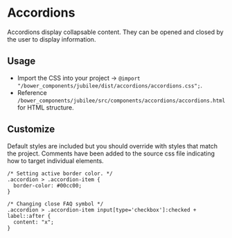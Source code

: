 # Accordions

Accordions display collapsable content. They can be opened and closed by the user to display information.

## Usage

* Import the CSS into your project -> `@import "/bower_components/jubilee/dist/accordions/accordions.css";`.
* Reference `/bower_components/jubilee/src/components/accordions/accordions.html` for HTML structure.

## Customize

Default styles are included but you should override with styles that match the project. Comments have been added to the source css file indicating how to target individual elements.

```
/* Setting active border color. */
.accordion > .accordion-item {
  border-color: #00cc00;
}
```

```
/* Changing close FAQ symbol */
.accordion > .accordion-item input[type='checkbox']:checked + label::after {
  content: "x";
}
```
